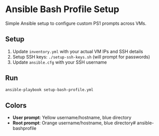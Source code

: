 # Ansible Bash Profile Setup

Simple Ansible setup to configure custom PS1 prompts across VMs.

## Setup
1. Update `inventory.yml` with your actual VM IPs and SSH details
2. Setup SSH keys: `./setup-ssh-keys.sh` (will prompt for passwords)
3. Update `ansible.cfg` with your SSH username

## Run
```bash
ansible-playbook setup-bash-profile.yml
```

## Colors
- **User prompt**: Yellow username/hostname, blue directory
- **Root prompt**: Orange username/hostname, blue directory# ansible-bashprofile
